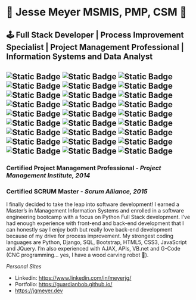 # 👾 Jesse Meyer MSMIS, PMP, CSM 👾
## 🕹️ Full Stack Developer | Process Improvement Specialist | Project Management Professional | Information Systems and Data Analyst

![Static Badge](https://img.shields.io/badge/Python-blue?style=for-the-badge&logo=python&logoColor=FFD43B)
![Static Badge](https://img.shields.io/badge/JavaScript-323330?style=for-the-badge&logo=javascript&logoColor=F7DF1E)
![Static Badge](https://img.shields.io/badge/Node%20js-20232A?style=for-the-badge&logo=nodedotjs&logoColor=339933)
![Static Badge](https://img.shields.io/badge/Django-092E20?style=for-the-badge&logo=django&logoColor=green)
![Static Badge](https://img.shields.io/badge/Vue.js-202124?style=for-the-badge&logo=vue.js&logoColor=40B27F)
![Static Badge](https://img.shields.io/badge/Quasar-1976D2?style=for-the-badge&logo=quasar&logoColor=white)
![Static Badge](https://img.shields.io/badge/next%20js-000000?style=for-the-badge&logo=nextdotjs&logoColor=white)
![Static Badge](https://img.shields.io/badge/Express%20js-000000?style=for-the-badge&logo=express&logoColor=yellow)
![Static Badge](https://img.shields.io/badge/React-20232A?style=for-the-badge&logo=react&logoColor=61DAFB)
![Static Badge](https://img.shields.io/badge/Bootstrap-563D7C?style=for-the-badge&logo=bootstrap&logoColor=white)
![Static Badge](https://img.shields.io/badge/axios-671ddf?&style=for-the-badge&logo=axios&logoColor=white)
![Static Badge](https://img.shields.io/badge/jQuery-0769AD?style=for-the-badge&logo=jquery&logoColor=white)
![Static Badge](https://img.shields.io/badge/VB.net-262577?style=for-the-badge&logo=visualbasic&logoColor=white)
![Static Badge](https://img.shields.io/badge/MySQL-005C84?style=for-the-badge&logo=mysql&logoColor=white) 
![Static Badge](https://img.shields.io/badge/PostgreSQL-316192?style=for-the-badge&logo=postgresql&logoColor=white)
![Static Badge](https://img.shields.io/badge/MariaDB-003545?style=for-the-badge&logo=mariadb&logoColor=white)
![Static Badge](https://img.shields.io/badge/Sqlite-003B57?style=for-the-badge&logo=sqlite&logoColor=white)
![Static Badge](https://img.shields.io/badge/MongoDB-4EA94B?style=for-the-badge&logo=mongodb&logoColor=white)
![Static Badge](https://img.shields.io/badge/firebase-ffca28?style=for-the-badge&logo=firebase&logoColor=black)
![Static Badge](https://img.shields.io/badge/Amazon_AWS-FF9900?style=for-the-badge&logo=amazonaws&logoColor=white)
![Static Badge](https://img.shields.io/badge/Hostinger-673DE6?style=for-the-badge&logo=hostinger&logoColor=white)
![Static Badge](https://img.shields.io/badge/HTML5-E34F26?style=for-the-badge&logo=html5&logoColor=white)
![Static Badge](https://img.shields.io/badge/CSS3-1572B6?style=for-the-badge&logo=css3&logoColor=white)
![Static Badge](https://img.shields.io/badge/PHP-2C2D72?style=for-the-badge&logo=php&logoColor=white)
![Static Badge](https://img.shields.io/badge/Nginx-009639?style=for-the-badge&logo=nginx&logoColor=white)
![Static Badge](https://img.shields.io/badge/Apache-D22128?style=for-the-badge&logo=Apache&logoColor=white)
![Static Badge](https://img.shields.io/badge/Gunicorn-222222?style=for-the-badge&logo=gunicorn&logoColor=white)
-
### Certified Project Management Professional - *Project Management Institute, 2014*
### Certified SCRUM Master - *Scrum Alliance, 2015*

I finally decided to take the leap into software development! I earned a Master’s in Management Information Systems and enrolled in a software engineering bootcamp with a focus on Python Full Stack development. I’ve had enough experience with front-end and back-end development that I can honestly say I enjoy both but really love back-end development because of my drive for process improvement. My strongest coding languages are Python, Django, SQL, Bootstrap, HTML5, CSS3, JavaScript and JQuery. I’m also experienced with AJAX, APIs, VB.net and G-Code (CNC programming... yes, I have a wood carving robot 🤖).

*Personal Sites*
- Linkedin: https://www.linkedin.com/in/meyerjg/
- Portfolio: https://guardianbob.github.io/
- https://jgmeyer.dev




<!--
**GuardianBob/GuardianBob** is a ✨ _special_ ✨ repository because its `README.md` (this file) appears on your GitHub profile.

Here are some ideas to get you started:

- 🔭 I’m currently working on ...
- 🌱 I’m currently learning ...
- 👯 I’m looking to collaborate on ...
- 🤔 I’m looking for help with ...
- 💬 Ask me about ...
- 📫 How to reach me: ...
- 😄 Pronouns: ...
- ⚡ Fun fact: ...
 👋
-->
